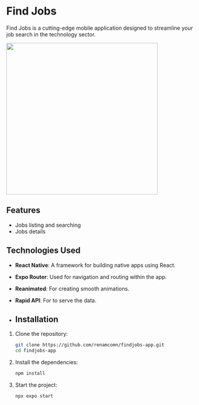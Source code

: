 # Find Jobs

Find Jobs is a cutting-edge mobile application designed to streamline your job search in the technology sector.
<br>

<p align="left">
  <img src="https://github.com/renamcomn/findjobs-app/assets/26748562/63beb887-9964-4119-b049-cb1862d60bbc" width="400" />
</p>

## Features

- Jobs listing and searching
- Jobs details

## Technologies Used

- **React Native**: A framework for building native apps using React.
- **Expo Router**: Used for navigation and routing within the app.
- **Reanimated**: For creating smooth animations.
- **Rapid API**: For to serve the data.

- ## Installation

1. Clone the repository:
   ```sh
   git clone https://github.com/renamcomn/findjobs-app.git
   cd findjobs-app

2. Install the dependencies:
   ```sh
   npm install

3. Start the project:
   ```sh
   npx expo start

